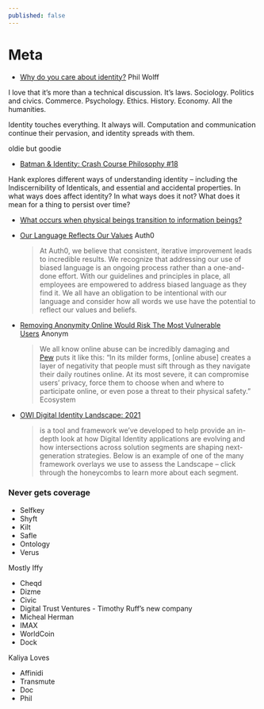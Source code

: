 ```yaml
---
published: false
---
```


# Meta

* [Why do you care about identity?](https://wider.team/2022/01/18/phil-cares-about-identity/) Phil Wolff

I love that it’s more than a technical discussion. It’s laws. Sociology. Politics and civics. Commerce. Psychology. Ethics. History. Economy. All the humanities.

Identity touches everything. It always will. Computation and communication continue their pervasion, and identity spreads with them.

oldie but goodie

* [Batman & Identity: Crash Course Philosophy #18](https://www.youtube.com/watch?v=-TFCMK4i2lo&t=10s)

Hank explores different ways of understanding identity – including the Indiscernibility of Identicals, and essential and accidental properties. In what ways does affect identity? In what ways does it not? What does it mean for a thing to persist over time?

* [What occurs when physical beings transition to information beings?](https://www.mydigitalfootprint.com/2021/05/what-occurs-when-physical-beings.html)
* [Our Language Reflects Our Values](https://auth0.com/blog/our-language-reflects-our-values/) Auth0
  > At Auth0, we believe that consistent, iterative improvement leads to incredible results. We recognize that addressing our use of biased language is an ongoing process rather than a one-and-done effort. With our guidelines and principles in place, all employees are empowered to address biased language as they find it. We all have an obligation to be intentional with our language and consider how all words we use have the potential to reflect our values and beliefs.
* [Removing Anonymity Online Would Risk The Most Vulnerable Users](https://anonyome.com/2021/04/removing-anonymity-online-would-risk-the-most-vulnerable-users/) Anonym
  > We all know online abuse can be incredibly damaging and [Pew](https://www.pewresearch.org/internet/2017/07/11/online-harassment-2017/) puts it like this: “In its milder forms, [online abuse] creates a layer of negativity that people must sift through as they navigate their daily routines online. At its most severe, it can compromise users’ privacy, force them to choose when and where to participate online, or even pose a threat to their physical safety.”
Ecosystem 

* [OWI Digital Identity Landscape: 2021](https://oneworldidentity.com/2021-digital-identity-landscape/)
  > is a tool and framework we’ve developed to help provide an in-depth look at how Digital Identity applications are evolving and how intersections across solution segments are shaping next-generation strategies. Below is an example of one of the many framework overlays we use to assess the Landscape – click through the honeycombs to learn more about each segment.

### Never gets coverage

- Selfkey
- Shyft
- Kilt
- Safle
- Ontology
- Verus

Mostly Iffy

- Cheqd
- Dizme
- Civic
- Digital Trust Ventures - Timothy Ruff’s new company
- Micheal Herman
- IMAX
- WorldCoin
- Dock

Kaliya Loves

- Affinidi
- Transmute
- Doc
- Phil